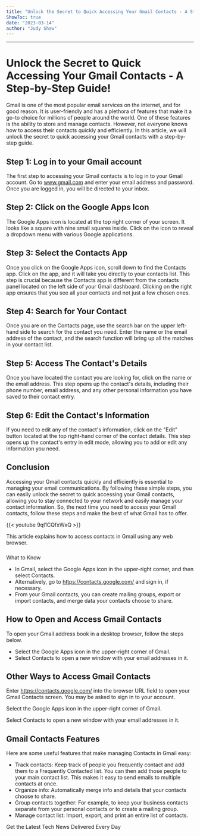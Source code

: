 ```yaml
---
title: "Unlock the Secret to Quick Accessing Your Gmail Contacts - A Step-by-Step Guide!"
ShowToc: true 
date: "2023-03-14"
author: "Judy Shaw"
---
```

*****
# Unlock the Secret to Quick Accessing Your Gmail Contacts - A Step-by-Step Guide!

Gmail is one of the most popular email services on the internet, and for good reason. It is user-friendly and has a plethora of features that make it a go-to choice for millions of people around the world. One of these features is the ability to store and manage contacts. However, not everyone knows how to access their contacts quickly and efficiently. In this article, we will unlock the secret to quick accessing your Gmail contacts with a step-by-step guide.

## Step 1: Log in to your Gmail account

The first step to accessing your Gmail contacts is to log in to your Gmail account. Go to www.gmail.com and enter your email address and password. Once you are logged in, you will be directed to your inbox.

## Step 2: Click on the Google Apps Icon

The Google Apps icon is located at the top right corner of your screen. It looks like a square with nine small squares inside. Click on the icon to reveal a dropdown menu with various Google applications.

## Step 3: Select the Contacts App

Once you click on the Google Apps icon, scroll down to find the Contacts app. Click on the app, and it will take you directly to your contacts list. This step is crucial because the Contacts app is different from the contacts panel located on the left side of your Gmail dashboard. Clicking on the right app ensures that you see all your contacts and not just a few chosen ones.

## Step 4: Search for Your Contact

Once you are on the Contacts page, use the search bar on the upper left-hand side to search for the contact you need. Enter the name or the email address of the contact, and the search function will bring up all the matches in your contact list.

## Step 5: Access The Contact's Details

Once you have located the contact you are looking for, click on the name or the email address. This step opens up the contact's details, including their phone number, email address, and any other personal information you have saved to their contact entry.

## Step 6: Edit the Contact's Information

If you need to edit any of the contact's information, click on the "Edit" button located at the top right-hand corner of the contact details. This step opens up the contact's entry in edit mode, allowing you to add or edit any information you need.

## Conclusion

Accessing your Gmail contacts quickly and efficiently is essential to managing your email communications. By following these simple steps, you can easily unlock the secret to quick accessing your Gmail contacts, allowing you to stay connected to your network and easily manage your contact information. So, the next time you need to access your Gmail contacts, follow these steps and make the best of what Gmail has to offer.

{{< youtube 9ql1CQfxWxQ >}} 




This article explains how to access contacts in Gmail using any web browser.

 
### 
What to Know
 
- In Gmail, select the Google Apps icon in the upper-right corner, and then select Contacts.
 - Alternatively, go to https://contacts.google.com/ and sign in, if necessary.
 - From your Gmail contacts, you can create mailing groups, export or import contacts, and merge data your contacts choose to share.

 
##   How to Open and Access Gmail Contacts  
 

To open your Gmail address book in a desktop browser, follow the steps below.

 
- Select the Google Apps icon in the upper-right corner of Gmail.
 - Select Contacts to open a new window with your email addresses in it.

 
##   Other Ways to Access Gmail Contacts  
 

Enter https://contacts.google.com/ into the browser URL field to open your Gmail Contacts screen. You may be asked to sign in to your account.

 

Select the Google Apps icon in the upper-right corner of Gmail.

 

Select Contacts to open a new window with your email addresses in it.

 
##   Gmail Contacts Features  
 

Here are some useful features that make managing Contacts in Gmail easy:

 
- Track contacts: Keep track of people you frequently contact and add them to a Frequently Contacted list. You can then add those people to your main contact list. This makes it easy to send emails to multiple contacts at once.
 - Organize info: Automatically merge info and details that your contacts choose to share.
 - Group contacts together: For example, to keep your business contacts separate from your personal contacts or to create a mailing group.
 - Manage contact list: Import, export, and print an entire list of contacts.

 

Get the Latest Tech News Delivered Every Day




